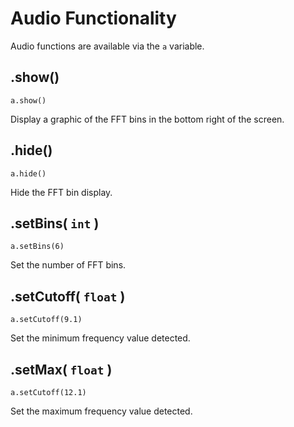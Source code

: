 # Audio Functionality

Audio functions are available via the `a` variable.

## .show()

`a.show()`

Display a graphic of the FFT bins in the bottom right of the screen.

## .hide()

`a.hide()`

Hide the FFT bin display.

## .setBins( `int` )

`a.setBins(6)`

Set the number of FFT bins.

## .setCutoff( `float` )

`a.setCutoff(9.1)`

Set the minimum frequency value detected.

## .setMax( `float` )

`a.setCutoff(12.1)`

Set the maximum frequency value detected.
